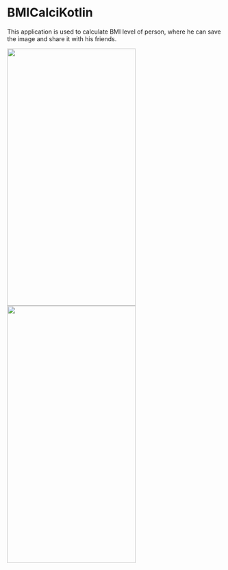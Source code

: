# BMICalciKotlin
This application is used to calculate BMI level of person, where he can save the image and share it with his friends.

<img src="https://user-images.githubusercontent.com/26492582/67113486-42b6c080-f1f7-11e9-8b6f-2404cb01b80a.png" width="300" height="600"/>  <img src="https://user-images.githubusercontent.com/26492582/67113483-42b6c080-f1f7-11e9-870a-7a9bd2075307.png" width="300" height="600"/>
